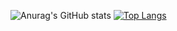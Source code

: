 <!--## Hi there 👋-->

![Anurag's GitHub stats](https://github-readme-stats.vercel.app/api?username=Lichston&show_icons=true&theme=tokyonight)
[![Top Langs](https://github-readme-stats.vercel.app/api/top-langs/?username=Lichston&layout=donut)](https://github.com/anuraghazra/github-readme-stats)



<!--
**Lichston/Lichston** is a ✨ _special_ ✨ repository because its `README.md` (this file) appears on your GitHub profile.

Here are some ideas to get you started:

- 🔭 I’m currently working on ...
- 🌱 I’m currently learning ...
- 👯 I’m looking to collaborate on ...
- 🤔 I’m looking for help with ...
- 💬 Ask me about ...
- 📫 How to reach me: ...
- 😄 Pronouns: ...
- ⚡ Fun fact: ...
-->
